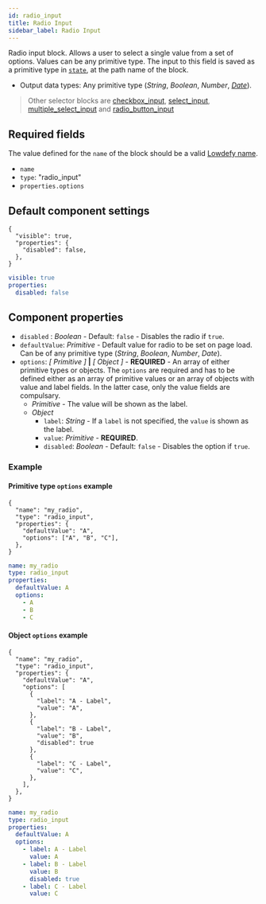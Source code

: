 ```yaml
---
id: radio_input
title: Radio Input
sidebar_label: Radio Input
---
```


Radio input block. Allows a user to select a single value from a set of options. Values can be any primitive type.
The input to this field is saved as a primitive type in [`state`](concepts/state.md), at the path name of the block.

- Output data types: Any primitive type (_String_, _Boolean_, _Number_, [_Date_](date_input.md#date-type)).

> Other selector blocks are [checkbox_input](checkbox_input.md), [select_input](select_input.md), [multiple_select_input](multiple_select_input.md) and [radio_button_input](radio_button_input.md)

## Required fields

The value defined for the `name` of the block should be a valid [Lowdefy name](concepts/lowdefy-file.md#names-and-ids).

- `name`
- `type`: "radio_input"
- `properties.options`

## Default component settings

<!--DOCUSAURUS_CODE_TABS-->
<!--JSON-->

```json5
{
  "visible": true,
  "properties": {
    "disabled": false,
  },
}
```

<!--YAML-->

```yaml
visible: true
properties:
  disabled: false
```

<!--END_DOCUSAURUS_CODE_TABS-->

## Component properties

- `disabled` : _Boolean_ - Default: `false` - Disables the radio if `true`.
- `defaultValue`: _Primitive_ - Default value for radio to be set on page load. Can be of any primitive type (_String_, _Boolean_, _Number_, _Date_).
- `options`: _[ Primitive ]_ **|** _[ Object ]_ - **REQUIRED** - An array of either primitive types or objects. The `options` are required and has to be defined either as an array of primitive values or an array of objects with value and label fields. In the latter case, only the value fields are compulsary.
  - _Primitive_ - The value will be shown as the label.
  - _Object_
    - `label`: _String_ - If a `label` is not specified, the `value` is shown as the label.
    - `value`: _Primitive_ - **REQUIRED**.
    - `disabled`: _Boolean_ - Default: `false` - Disables the option if `true`.

### Example

#### Primitive type `options` example

<!--DOCUSAURUS_CODE_TABS-->
<!--JSON-->

```json5
{
  "name": "my_radio",
  "type": "radio_input",
  "properties": {
    "defaultValue": "A",
    "options": ["A", "B", "C"],
  },
}
```

<!--YAML-->

```yaml
name: my_radio
type: radio_input
properties:
  defaultValue: A
  options:
    - A
    - B
    - C
```

<!--END_DOCUSAURUS_CODE_TABS-->

#### Object `options` example

<!--DOCUSAURUS_CODE_TABS-->
<!--JSON-->

```json5
{
  "name": "my_radio",
  "type": "radio_input",
  "properties": {
    "defaultValue": "A",
    "options": [
      {
        "label": "A - Label",
        "value": "A",
      },
      {
        "label": "B - Label",
        "value": "B",
        "disabled": true
      },
      {
        "label": "C - Label",
        "value": "C",
      },
    ],
  },
}
```

<!--YAML-->

```yaml
name: my_radio
type: radio_input
properties:
  defaultValue: A
  options:
    - label: A - Label
      value: A
    - label: B - Label
      value: B
      disabled: true
    - label: C - Label
      value: C
```

<!--END_DOCUSAURUS_CODE_TABS-->
